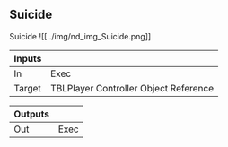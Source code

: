 ## Suicide
Suicide
![[../img/nd_img_Suicide.png]]

|Inputs||
|--|--|
| In | Exec |
| Target | TBLPlayer Controller Object Reference |

|Outputs||
|--|--|
| Out | Exec |
